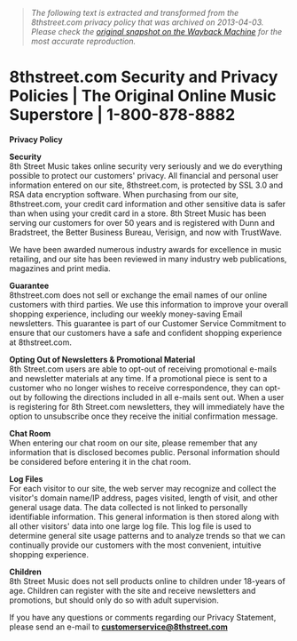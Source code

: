 > *The following text is extracted and transformed from the 8thstreet.com privacy policy that was archived on 2013-04-03. Please check the [original snapshot on the Wayback Machine](https://web.archive.org/web/20130403031947id_/http%3A//www.8thstreet.com/security-and-privacy-policies.8th) for the most accurate reproduction.*

# 8thstreet.com Security and Privacy Policies | The Original Online Music Superstore | 1-800-878-8882

**Privacy Policy**

**Security**  
8th Street Music takes online security very seriously and we do everything possible to protect our customers' privacy. All financial and personal user information entered on our site, 8thstreet.com, is protected by SSL 3.0 and RSA data encryption software. When purchasing from our site, 8thstreet.com, your credit card information and other sensitive data is safer than when using your credit card in a store. 8th Street Music has been serving our customers for over 50 years and is registered with Dunn and Bradstreet, the Better Business Bureau, Verisign, and now with TrustWave. 

We have been awarded numerous industry awards for excellence in music retailing, and our site has been reviewed in many industry web publications, magazines and print media. 

**Guarantee**  
8thstreet.com does not sell or exchange the email names of our online customers with third parties. We use this information to improve your overall shopping experience, including our weekly money-saving Email newsletters. This guarantee is part of our Customer Service Commitment to ensure that our customers have a safe and confident shopping experience at 8thstreet.com. 

**Opting Out of Newsletters & Promotional Material**  
8th Street.com users are able to opt-out of receiving promotional e-mails and newsletter materials at any time. If a promotional piece is sent to a customer who no longer wishes to receive correspondence, they can opt-out by following the directions included in all e-mails sent out. When a user is registering for 8th Street.com newsletters, they will immediately have the option to unsubscribe once they receive the initial confirmation message. 

**Chat Room**  
When entering our chat room on our site, please remember that any information that is disclosed becomes public. Personal information should be considered before entering it in the chat room. 

**Log Files**  
For each visitor to our site, the web server may recognize and collect the visitor's domain name/IP address, pages visited, length of visit, and other general usage data. The data collected is not linked to personally identifiable information. This general information is then stored along with all other visitors' data into one large log file. This log file is used to determine general site usage patterns and to analyze trends so that we can continually provide our customers with the most convenient, intuitive shopping experience. 

**Children**  
8th Street Music does not sell products online to children under 18-years of age. Children can register with the site and receive newsletters and promotions, but should only do so with adult supervision. 

If you have any questions or comments regarding our Privacy Statement, please send an e-mail to [**customerservice@8thstreet.com**](mailto:customerservice@8thstreet.com)
